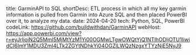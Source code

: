 title: GarminAPI to SQL
shortDesc: ETL process in which all my key garmin information is pulled from Garmin into Azure SQL and then placed PowerBI over it, to analyze my data.
date: 2024-04-20
tech: Python, SQL, PowerBI
codeLink: https://github.com/buildwithdan/GarminAPI
webHost: https://app.powerbi.com/view?r=eyJrIjoiN2Q5MmI5MjMtYzM1Yi00OGMwLTgwOWQtYjQ1NTlhODljOTU1IiwidCI6ImY1MDU3ZmI4LTk2ZGYtNDhkYi04OGZlLWQzNzgxYTYzNjE5NyJ9
